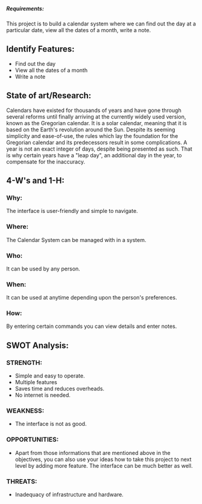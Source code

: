 ##### **Requirements:**

This project is to build a calendar system where we can find out the day at a particular date, view all the dates of a month, write a note.

## **Identify Features:**

- Find out the day
- View all the dates of a month
- Write a note

## State of art/Research:

Calendars have existed for thousands of years and have gone through several reforms until finally arriving at the currently widely used version, known as the Gregorian calendar. It is a solar calendar, meaning that it is based on the Earth&#39;s revolution around the Sun. Despite its seeming simplicity and ease-of-use, the rules which lay the foundation for the Gregorian calendar and its predecessors result in some complications. A year is not an exact integer of days, despite being presented as such. That is why certain years have a &quot;leap day&quot;, an additional day in the year, to compensate for the inaccuracy.

## **4-W&#39;s and 1-H:**

### **Why:**

The interface is user-friendly and simple to navigate.

### **Where:**

The Calendar System can be managed with in a system.

### **Who:**

It can be used by any person.

### **When:**

It can be used at anytime depending upon the person&#39;s preferences.

### **How:**

By entering certain commands you can view details and enter notes.

## **SWOT Analysis:**

### **STRENGTH:**

- Simple and easy to operate.
- Multiple features
- Saves time and reduces overheads.
- No internet is needed.

### **WEAKNESS:**

- The interface is not as good.

### **OPPORTUNITIES:**

- Apart from those informations that are mentioned above in the objectives, you can also use your ideas how to take this project to next level by adding more feature. The interface can be much better as well.

### **THREATS:**

- Inadequacy of infrastructure and hardware.
